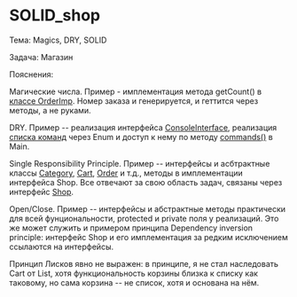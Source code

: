 # SOLID_shop
Тема: Magics, DRY, SOLID

Задача: Магазин

Пояснения:

Магические числа. Пример - имплементация метода getCount() в [классе OrderImp](https://github.com/bojark/JavaPatternsHomework4/blob/fd526c0d2408f85351f56067d903840f3b6ba162/src/main/java/classes/OrderImp.java#L11). Номер заказа и генерируется, и геттится через методы, а не руками.

DRY. Пример -- реализация интерфейса [ConsoleInterface](https://github.com/Dmitry1402/SOLID_shop/blob/main/src/classes/ConsoleInterfaceImp.java#L1-L33), реализация [списка команд](https://github.com/Dmitry1402/SOLID_shop/blob/main/src/classes/Commands.java) через Enum и доступ к нему по методу [commands()](https://github.com/Dmitry1402/SOLID_shop/blob/2efe24bbab04c06900f8ecadd0d301fb868f58f0/src/classes/Main.java#L80) в Main.

Single Responsibility Principle. Пример -- интерфейсы и асбтрактные классы [Category](https://github.com/Dmitry1402/SOLID_shop/blob/main/src/abstracts/Category.java), [Cart](https://github.com/Dmitry1402/SOLID_shop/blob/main/src/abstracts/Cart.java), [Order](https://github.com/Dmitry1402/SOLID_shop/blob/main/src/abstracts/Order.java) и т.д., методы в имплементации интерфейса Shop. Все отвечают за свою область задач, связаны через интерфейс [Shop](https://github.com/Dmitry1402/SOLID_shop/blob/main/src/abstracts/Shop.java).

Open/Close. Пример -- интерфейсы и абстрактные методы практически для всей фунциональности, protected и private поля у реализаций. Это же может служить и примером принципа Dependency inversion principle: интерфейс Shop и его имплементация за редким исключением ссылаются на интерфейсы.

Принцип Лисков явно не выражен: в принципе, я не стал наследовать Cart от List, хотя функциональность корзины близка к списку как таковому, но сама корзина -- не список, хотя и основана на нём.
